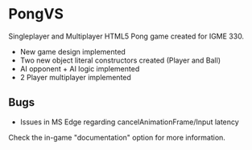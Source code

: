 # PongVS
Singleplayer and Multiplayer HTML5 Pong game created for IGME 330.
* New game design implemented</li>
* Two new object literal constructors created (Player and Ball)</li>
* AI opponent + AI logic implemented</li>
* 2 Player multiplayer implemented</li>
## Bugs
* Issues in MS Edge regarding cancelAnimationFrame/Input latency

 Check the in-game "documentation" option for more information.
